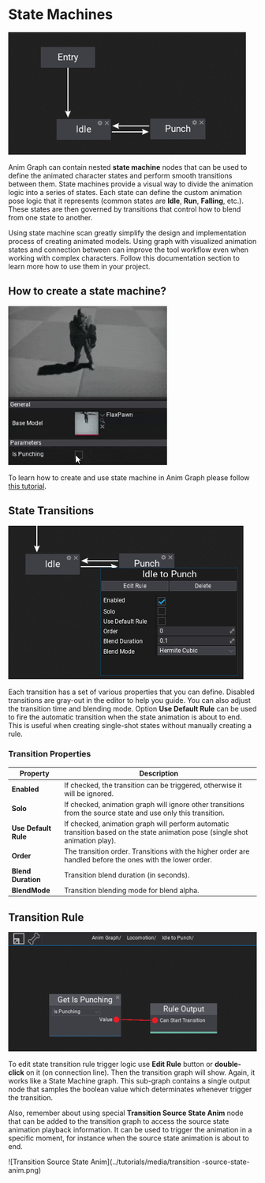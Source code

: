 # State Machines

![State Machines](../tutorials/media/example-state-machine-2.png)

Anim Graph can contain nested **state machine** nodes that can be used to define the animated character states and perform smooth transitions between them. State machines provide a visual way to divide the animation logic into a series of states. Each state can define the custom animation pose logic that it represents (common states are **Idle**, **Run**, **Falling**, etc.). These states are then governed by transitions that control how to blend from one state to another.

Using state machine scan greatly simplify the design and implementation process of creating animated models. Using graph with visualized animation states and connection between can improve the tool workflow even when working with complex characters. Follow this documentation section to learn more how to use them in your project.

## How to create a state machine?

![Anim Graph State Machine Example](../tutorials/media/punching-state-example.gif)

To learn how to create and use state machine in Anim Graph please follow [this tutorial](../tutorials/setup-state-machine.md).

## State Transitions

![State Transition Properties](../tutorials/media/transition-properties-panel.png)

Each transition has a set of various properties that you can define. Disabled transitions are gray-out in the editor to help you guide. You can also adjust the transition time and blending mode. Option **Use Default Rule** can be used to fire the automatic transition when the state animation is about to end. This is useful when creating single-shot states without manually creating a rule.

### Transition Properties

| Property | Description |
|--------|--------|
| **Enabled** | If checked, the transition can be triggered, otherwise it will be ignored. |
| **Solo** | If checked, animation graph will ignore other transitions from the source state and use only this transition. |
| **Use Default Rule** | If checked, animation graph will perform automatic transition based on the state animation pose (single shot animation play). |
| **Order** | The transition order. Transitions with the higher order are handled before the ones with the lower order. |
| **Blend Duration** | Transition blend duration (in seconds). |
| **BlendMode** | Transition blending mode for blend alpha. |

## Transition Rule

![State Transition Rule 1](../tutorials/media/state-transition-definition-1.png)

To edit state transition rule trigger logic use **Edit Rule** button or **double-click** on it (on connection line).
Then the transition graph will show. Again, it works like a State Machine graph. This sub-graph contains a single output node that samples the boolean value which determinates whenever trigger the transition.

Also, remember about using special **Transition Source State Anim** node that can be added to the transition graph to access the source state animation playback information. It can be used to trigger the animation in a specific moment, for instance when the source state animation is about to end.

![Transition Source State Anim](../tutorials/media/transition -source-state-anim.png)

